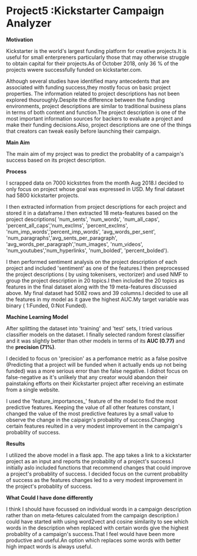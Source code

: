 # Project5 :**Kickstarter Campaign Analyzer**

**Motivation**

Kickstarter is the world's largest funding platform for creative projects.It is useful for small enterpreners particularly those that may otherwise struggle to obtain capital for their projects.As of October 2018, only 36 % of the projects wwere successfully funded on kickstarter.com.

Although several studies have identified many antecedents that are associated with funding success,they mostly focus on basic project properties. The information related to project descriptions has not been explored thouroughly.Despite the difference between the funding environments, project descriptions are similar to traditional business plans in terms of both content and function.The project description is one of the most important information sources for backers to evaluate a project and make their funding decisions.Also, project descriptions are one of the things that creators can tweak easily before launching their campaign.

**Main Aim**

The main aim of my project was to predict the probablity  of a campaign's success based on its project description.

**Process**

I scrapped data on 7000 kickstrtes from the month Aug 2018.I decided to only focus on project whose goal was expressed in USD. My final dataset had 5800 kickstarter projects.

I then extracted information from project descriptions for each project and stored it in a dataframe.I then extracted 18 meta-features based on the project descriptions( 'num_sents', 'num_words', 'num_all_caps', 'percent_all_caps','num_exclms', 'percent_exclms', 'num_imp_words','percent_imp_words', 'avg_words_per_sent', 'num_paragraphs','avg_sents_per_paragraph', 'avg_words_per_paragraph','num_images', 'num_videos', 'num_youtubes','num_hyperlinks', 'num_bolded', 'percent_bolded').

I then performed sentiment analysis on the project description of each project and included 'sentiment' as one of the features.I then preprocessed the project descriptions ( by using tokenisers, vectorizer)  and used NMF to group the project description in 20 topics.I then included the 20 topics as features in the final dataset along with the 19 meta-features discussed above. My final dataset had 5082 rows and 39 columns.I decided to use all the features in my model as it gave the highest AUC.My target variable was binary ( 1:Funded, 0:Not Funded).


**Machine Learning Model**

After splitting the dataset into 'training' and 'test' sets, I tried various classifier models on the dataset. I finally selected random forest classifier and it was slightly better than other models in terms of its **AUC (0.77)**
 and the **precision (71%)**.
 
 I decided to focus on 'precision' as a perfomance metric as a false positve (Predicting that a project will be funded when it actually ends up not being funded) was a more serious error than the false negative. I didnot focus on false-negative as it's unlikely that any creator would abandon their painstaking efforts on their Kickstarter project after receiving an estimate from a single website.

I used the 'feature_importances_' feature of the model to find the most predictive features. Keeping the value of all other features constant, I  changed the value of the most predictive features by a small value to observe the change in the caipaign's probablity of success.Changing certain features reulted in a very modest improvement in the campaign's probablity of success.

**Results**

I utilized the above model in a flask app. The app takes a link to a kickstarter project as an input and reports the probablity of a project's success.I initially aslo included functions that recommend changes that could improve a project's probablity of success. I decided focus on the current probablity of success as the features changes led to a very modest improvement in the project's probablity of success.


**What Could I have done differently**

I think I should have focussed on individual words in a campaign description rather than on meta-fetures calculated from the campaign description.I could have started with using word2vect and cosine similarity to see which words in the description when replaced with certain words give the highest probablity of a campaign's success.That I feel would have been more productive and useful.An option which replaces some words with better high impact words is always useful.






